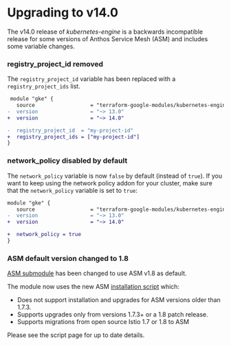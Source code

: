 # Upgrading to v14.0

The v14.0 release of *kubernetes-engine* is a backwards incompatible
release for some versions of Anthos Service Mesh (ASM) and includes some variable changes.

### registry_project_id removed
The `registry_project_id` variable has been replaced with a `registry_project_ids` list.

```diff
 module "gke" {
   source                  = "terraform-google-modules/kubernetes-engine/google"
-  version                 = "~> 13.0"
+  version                 = "~> 14.0"

-  registry_project_id  = "my-project-id"
+  registry_project_ids = ["my-project-id"]
}
```

### network_policy disabled by default
The `network_policy` variable is now `false` by default (instead of `true`).
If you want to keep using the network policy addon for your cluster, make
sure that the `network_policy` variable is set to `true`:
```diff
module "gke" {
   source                  = "terraform-google-modules/kubernetes-engine/google"
-  version                 = "~> 13.0"
+  version                 = "~> 14.0"

+  network_policy = true
}
```

### ASM default version changed to 1.8

[ASM submodule](https://github.com/terraform-google-modules/terraform-google-kubernetes-engine/tree/master/modules/asm) has been changed to use ASM v1.8 as default.

The module now uses the new ASM [installation script](https://cloud.google.com/service-mesh/docs/scripted-install/asm-onboarding) which:
- Does not support installation and upgrades for ASM versions older than 1.7.3.
- Supports upgrades only from versions 1.7.3+ or a 1.8 patch release.
- Supports migrations from open source Istio 1.7 or 1.8 to ASM

Please see the script page for up to date details.
